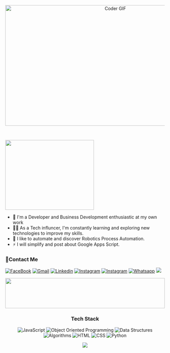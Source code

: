 <p align="center">
  <img src="https://media.giphy.com/media/v1.Y2lkPTc5MGI3NjExM3VnOWxjMzFibzF5cmp4anZ3NDB0eTBvajlsNGtuOGJqNmtxbWRmMiZlcD12MV9pbnRlcm5hbF9naWZfYnlfaWQmY3Q9Zw/DAiseQdt6C5Psv02QO/giphy.gif" alt="Coder GIF" width="680" height="380">
</p>
<br/>


<a href="https://www.linkpicture.com/view.php?img=LPic64e2ffb822699802682"><img src="https://www.linkpicture.com/q/google-apps-script_logo-removebg-preview_1.png" type="image" width="280" height="220" align="center"></a>


- 🏢 I'm a Developer and Business Development enthusiastic at my own work
- 👨‍💻 As a Tech influncer, I'm constantly learning and exploring new technologies to improve my skills.
- 💬 I like to automate and discover Robotics Process Automation.
- ⚡ I will simplify and post about Google Apps Script.
  


 ### 🔗Contact Me
[![FaceBook](https://img.shields.io/badge/Facebook-1877F2?style=for-the-badge&logo=facebook&logoColor=white)](https://www.facebook.com/hasan.albloushi/)
[![Gmail](https://img.shields.io/badge/Gmail-D14836?style=for-the-badge&logo=gmail&logoColor=white&link=mailto:hassanq8ireland@gmail.com)](mailto:hassanq8ireland@gmail.com)
[![Linkedin](https://img.shields.io/badge/LinkedIn-0077B5?style=for-the-badge&logo=linkedin&logoColor=white
)](https://www.linkedin.com/in/hassan-al-bloushi/?fbclid=IwAR2GQHOg_V5M1g1n4E85stLhI1Y_ihhGWhOKgzbt0P9p8Zlnfl284Ku4_Kc)
[![Instagram](https://img.shields.io/badge/Instagram-E4405F?style=for-the-badge&logo=instagram&logoColor=white)](https://www.instagram.com/hsnalbloushi_ar/)
[![Instagram](https://img.shields.io/badge/Twitter-1DA1F2?style=for-the-badge&logo=twitter&logoColor=white)](https://twitter.com/hsnalbloushi_ar)
[![Whatsapp](https://img.shields.io/badge/-Whatsapp-075e54?style=for-the-badge&logo=Whatsapp&logoColor=white)](https://api.whatsapp.com/send?phone=0096597149625)
<a href="https://t.me/Hassan AlBloushi" target="_blank"><img src="https://img.shields.io/badge/-Hassan%20Al Bloushi-0077B5?style=for-the-badge&logo=Telegram&logoColor=white"/></a>


 <img src="https://github.com/Govindv7555/Govindv7555/blob/main/49e76e0596857673c5c80c85b84394c1.gif" width=100% height=95px>

<!-- ### Stats

[![Top Langs](https://github-readme-stats.vercel.app/api/top-langs/?username=AmrSayed74&layout=compact)](https://github.com/anuraghazra/github-readme-stats)

---

<br/>
-->




 
</p>
<h3 align="center">Tech Stack</h3>
<p align="center">

  <img alt="JavaScript" src="https://img.shields.io/badge/-JavaScript-05122A?style=flat&logo=javascript" />
  <img alt="Object Oriented Programming" src="https://img.shields.io/badge/Object%20Oriented%20Programming-EE4C2C?style=flat-square&logo=c%2B%2B&logoColor=white" />
  <img alt="Data Structures" src="https://img.shields.io/badge/Data%20Structures-FF6B6B?style=flat-square&logo=treehouse&logoColor=white" />
  <img alt="Algorithms" src="https://img.shields.io/badge/Algorithms-0081CB?style=flat-square&logo=code&logoColor=white" />
  <img alt="HTML" src="https://img.shields.io/badge/-HTML-05122A?style=flat&logo=HTML5" />
  <img alt="CSS" src="https://img.shields.io/badge/-CSS-05122A?style=flat&logo=CSS3&logoColor=1572B6" />
  <img alt="Python" src="https://img.shields.io/badge/-Python%20-05122A?style=flat&logo=python" />


</p>
<p align="center">
  <img src="https://readme-typing-svg.demolab.com/?lines=Let's+Automate+Boring+stuff!" style="color:mix" />
</p>


